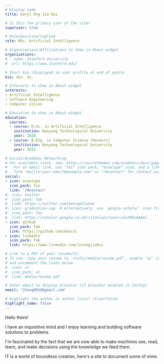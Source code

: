 ```yaml
---
# Display name
title: Karyl Ong Jia Hui

# Is this the primary user of the site?
superuser: true

# Role/position/tagline
role: MSc. Artificial Intelligence

# Organizations/Affiliations to show in About widget
organizations:
# - name: Stanford University
#  url: https://www.stanford.edu/

# Short bio (displayed in user profile at end of posts)
bio: dev. ai.

# Interests to show in About widget
interests:
- Artificial Intelligence
- Software Engineering
- Computer Vision

# Education to show in About widget
education:
  courses:
  - course: M.Sc. in Artificial Intelligence
    institution: Nanyang Technological University
    year: 2020
  - course: B.Eng. in Computer Science (Honours)
    institution: Nanyang Technological University
    year: 2015

# Social/Academic Networking
# For available icons, see: https://sourcethemes.com/academic/docs/page-builder/#icons
#   For an email link, use "fas" icon pack, "envelope" icon, and a link in the
#   form "mailto:your-email@example.com" or "/#contact" for contact widget.
social:
- icon: envelope
  icon_pack: fas
  link: '/#contact'
#- icon: twitter
#  icon_pack: fab
#  link: https://twitter.com/GeorgeCushen
#- icon: graduation-cap  # Alternatively, use `google-scholar` icon from `ai` icon pack
#  icon_pack: fas
#  link: https://scholar.google.co.uk/citations?user=sIwtMXoAAAAJ
- icon: github
  icon_pack: fab
  link: https://github.com/kkaryl
- icon: linkedin
  icon_pack: fab
  link: https://www.linkedin.com/in/ongjiahui

# Link to a PDF of your resume/CV.
# To use: copy your resume to `static/media/resume.pdf`, enable `ai` icons in `params.toml`,
# and uncomment the lines below.
#- icon: cv
#  icon_pack: ai
#  link: media/resume.pdf

# Enter email to display Gravatar (if Gravatar enabled in Config)
email: "jhong0819@gmail.com"

# Highlight the author in author lists? (true/false)
highlight_name: false
---
```


Hello there!
<!-- I'm a developer and yet another AI enthusiast. -->
I have an inquisitive mind and I enjoy learning and building software solutions to problems.

I'm fascinated by the fact that we are now able to make machines see, read, learn, and make decisions using the knowledge we feed them.

IT is a world of boundless creation, here's a site to document some of mine.

<!-- From Software Engineering, Infrastructure, Networking, Security, Data Pipelines, Machine Learning to Deep Learning,  -->

<!-- Nelson Bighetti is a professor of artificial intelligence at the Stanford AI Lab. His research interests include distributed robotics, mobile computing and programmable matter. He leads the Robotic Neurobiology group, which develops self-reconfiguring robots, systems of self-organizing robots, and mobile sensor networks.

Lorem ipsum dolor sit amet, consectetur adipiscing elit. Sed neque elit, tristique placerat feugiat ac, facilisis vitae arcu. Proin eget egestas augue. Praesent ut sem nec arcu pellentesque aliquet. Duis dapibus diam vel metus tempus vulputate. -->

<!-- {{< icon name="download" pack="fas" >}} Download my {{< staticref "media/resume.pdf" "newtab" >}}resumé{{< /staticref >}}. -->
